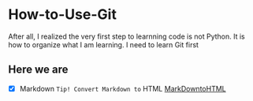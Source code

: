 # How-to-Use-Git
After all, I realized the very first step to learnning code is not Python. It is how to organize what I am learning. I need to learn Git first    

<!--Headings -->

## Here we are 

- [x] Markdown  `Tip! Convert Markdown to` HTML [MarkDowntoHTML](https://markdowntohtml.com/)

